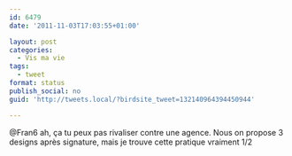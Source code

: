 ```yaml
---
id: 6479
date: '2011-11-03T17:03:55+01:00'

layout: post
categories:
  - Vis ma vie
tags:
  - tweet
format: status
publish_social: no
guid: 'http://tweets.local/?birdsite_tweet=132140964394450944'

---
```


@Fran6 ah, ça tu peux pas rivaliser contre une agence. Nous on propose 3 designs après signature, mais je trouve cette pratique vraiment 1/2